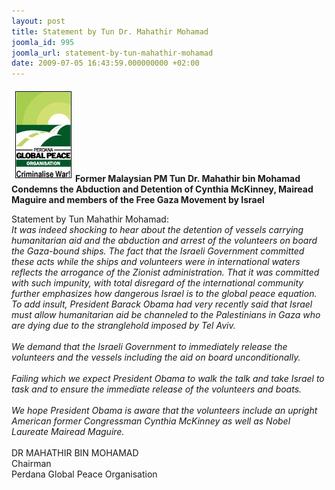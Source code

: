 ```yaml
---
layout: post
title: Statement by Tun Dr. Mahathir Mohamad
joomla_id: 995
joomla_url: statement-by-tun-mahathir-mohamad
date: 2009-07-05 16:43:59.000000000 +02:00
---
```

<p><img style="border: 1px solid #000000; margin: 6px;" alt="perdana" src="images/stories/perdana.jpg" width="88" height="137" /><strong>Former Malaysian PM Tun Dr. Mahathir bin Mohamad Condemns the Abduction and Detention of Cynthia McKinney, Mairead Maguire and members of the Free Gaza Movement by Israel</strong></p>
<p>Statement by Tun Mahathir Mohamad:<br /><em>It was indeed shocking to hear about the detention of vessels </em><em>carrying humanitarian aid and the abduction and arrest of the volunteers on board the Gaza-bound ships. The fact that the Israeli Government committed these acts while the ships and volunteers were in international waters reflects the arrogance of the Zionist administration. That it was committed with such impunity, with total disregard of the international community further emphasizes how dangerous Israel is to the global peace equation.<br />To add insult, President Barack Obama had very recently said that Israel must allow humanitarian aid be channeled to the Palestinians in Gaza who are dying due to the stranglehold imposed by Tel Aviv.<br /><br />We demand that the Israeli Government to immediately release the volunteers and the vessels including the aid on board unconditionally.<br /><br />Failing which we expect President Obama to walk the talk and take Israel to task and to ensure the immediate release of the volunteers and boats.<br /><br />We hope President Obama is aware that the volunteers include an upright American former Congressman Cynthia McKinney as well as Nobel Laureate Mairead Maguire.</em><br /><br />DR MAHATHIR BIN MOHAMAD <br />Chairman<br />Perdana Global Peace Organisation</p>
